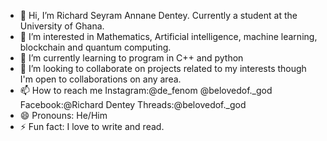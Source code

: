 - 👋 Hi, I’m Richard Seyram Annane Dentey. Currently a student at the University of Ghana.
- 👀 I’m interested in Mathematics, Artificial intelligence, machine learning, blockchain and quantum computing.
- 🌱 I’m currently learning to program in C++ and python
- 💞️ I’m looking to collaborate on projects related to my interests though I'm open to collaborations on any area.
- 📫 How to reach me Instagram:@de_fenom @belovedof._god Facebook:@Richard Dentey            Threads:@belovedof._god
- 😄 Pronouns: He/Him
- ⚡ Fun fact: I love to write and read.

<!---
rasdentey/rasdentey is a ✨ special ✨ repository because its `README.md` (this file) appears on your GitHub profile.
You can click the Preview link to take a look at your changes.
--->
